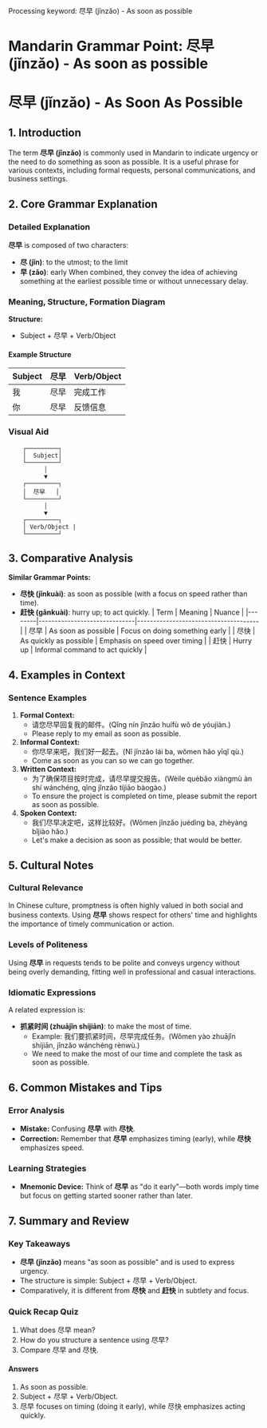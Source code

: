 Processing keyword: 尽早 (jǐnzǎo) - As soon as possible
# Mandarin Grammar Point: 尽早 (jǐnzǎo) - As soon as possible
# 尽早 (jǐnzǎo) - As Soon As Possible
## 1. Introduction
The term **尽早 (jǐnzǎo)** is commonly used in Mandarin to indicate urgency or the need to do something as soon as possible. It is a useful phrase for various contexts, including formal requests, personal communications, and business settings.
## 2. Core Grammar Explanation
### Detailed Explanation
**尽早** is composed of two characters:
- **尽 (jǐn)**: to the utmost; to the limit
- **早 (zǎo)**: early
When combined, they convey the idea of achieving something at the earliest possible time or without unnecessary delay.
### Meaning, Structure, Formation Diagram
**Structure:**
- Subject + 尽早 + Verb/Object
#### Example Structure
| Subject | 尽早 | Verb/Object   |
|---------|------|---------------|
| 我     | 尽早 | 完成工作      |
| 你     | 尽早 | 反馈信息      |
### Visual Aid
```plaintext
    ┌─────────┐
    │  Subject│
    └─────────┘
          │
          ▼
    ┌─────────┐
    │  尽早   │
    └─────────┘
          │
          ▼
    ┌─────────┐
    │ Verb/Object |
    └─────────┘
```
## 3. Comparative Analysis
**Similar Grammar Points:**
- **尽快 (jǐnkuài)**: as soon as possible (with a focus on speed rather than time). 
- **赶快 (gǎnkuài)**: hurry up; to act quickly. 
| Term   | Meaning                      | Nuance                               |
|--------|------------------------------|--------------------------------------|
| 尽早    | As soon as possible          | Focus on doing something early       |
| 尽快    | As quickly as possible       | Emphasis on speed over timing        |
| 赶快    | Hurry up                     | Informal command to act quickly      |
## 4. Examples in Context
### Sentence Examples
1. **Formal Context:**
   - 请您尽早回复我的邮件。(Qǐng nín jǐnzǎo huífù wǒ de yóujiàn.)
   - Please reply to my email as soon as possible.
2. **Informal Context:**
   - 你尽早来吧，我们好一起去。(Nǐ jǐnzǎo lái ba, wǒmen hǎo yīqǐ qù.)
   - Come as soon as you can so we can go together.
3. **Written Context:**
   - 为了确保项目按时完成，请尽早提交报告。(Wèile quèbǎo xiàngmù àn shí wánchéng, qǐng jǐnzǎo tíjiāo bàogào.)
   - To ensure the project is completed on time, please submit the report as soon as possible.
4. **Spoken Context:**
   - 我们尽早决定吧，这样比较好。(Wǒmen jǐnzǎo juédìng ba, zhèyàng bǐjiào hǎo.)
   - Let's make a decision as soon as possible; that would be better.
## 5. Cultural Notes
### Cultural Relevance
In Chinese culture, promptness is often highly valued in both social and business contexts. Using **尽早** shows respect for others' time and highlights the importance of timely communication or action.
### Levels of Politeness
Using **尽早** in requests tends to be polite and conveys urgency without being overly demanding, fitting well in professional and casual interactions.
### Idiomatic Expressions
A related expression is:
- **抓紧时间 (zhuājǐn shíjiān)**: to make the most of time. 
  - Example: 我们要抓紧时间，尽早完成任务。(Wǒmen yào zhuājǐn shíjiān, jǐnzǎo wánchéng rènwù.)
  - We need to make the most of our time and complete the task as soon as possible.
## 6. Common Mistakes and Tips
### Error Analysis
- **Mistake:** Confusing **尽早** with **尽快**.
- **Correction:** Remember that **尽早** emphasizes timing (early), while **尽快** emphasizes speed.
### Learning Strategies
- **Mnemonic Device:** Think of **尽早** as "do it early"—both words imply time but focus on getting started sooner rather than later.
## 7. Summary and Review
### Key Takeaways
- **尽早 (jǐnzǎo)** means "as soon as possible" and is used to express urgency.
- The structure is simple: Subject + 尽早 + Verb/Object.
- Comparatively, it is different from **尽快** and **赶快** in subtlety and focus.
### Quick Recap Quiz
1. What does 尽早 mean?
2. How do you structure a sentence using 尽早?
3. Compare 尽早 and 尽快.
#### Answers
1. As soon as possible.
2. Subject + 尽早 + Verb/Object.
3. 尽早 focuses on timing (doing it early), while 尽快 emphasizes acting quickly.
